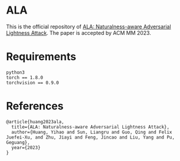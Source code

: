 # ALA
This is the official repository of [ALA: Naturalness-aware Adversarial Lightness Attack](https://arxiv.org/pdf/2201.06070.pdf).
The paper is accepted by ACM MM 2023.


# Requirements

```
python3
torch == 1.8.0
torchvision == 0.9.0
```

# References
```
@article{huang2023ala,
  title={ALA: Naturalness-aware Adversarial Lightness Attack},
  author={Huang, Yihao and Sun, Liangru and Guo, Qing and Felix Juefei-Xu, and Zhu, Jiayi and Feng, Jincao and Liu, Yang and Pu, Geguang},
  year={2023}
}
```
